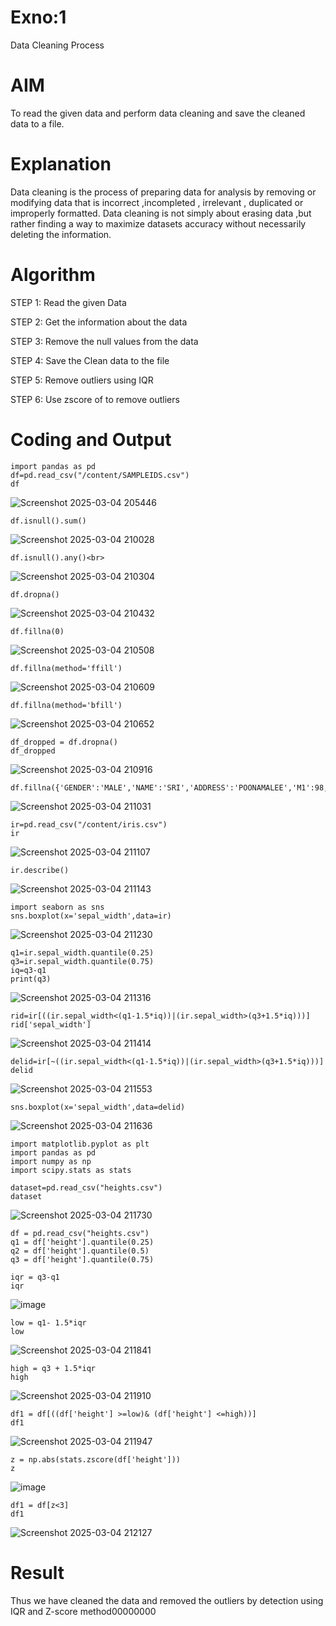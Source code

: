 # Exno:1
Data Cleaning Process

# AIM
To read the given data and perform data cleaning and save the cleaned data to a file.

# Explanation
Data cleaning is the process of preparing data for analysis by removing or modifying data that is incorrect ,incompleted , irrelevant , duplicated or improperly formatted. Data cleaning is not simply about erasing data ,but rather finding a way to maximize datasets accuracy without necessarily deleting the information.

# Algorithm
STEP 1: Read the given Data

STEP 2: Get the information about the data

STEP 3: Remove the null values from the data

STEP 4: Save the Clean data to the file

STEP 5: Remove outliers using IQR

STEP 6: Use zscore of to remove outliers

# Coding and Output
 ```         
import pandas as pd
df=pd.read_csv("/content/SAMPLEIDS.csv")
df
```
![Screenshot 2025-03-04 205446](https://github.com/user-attachments/assets/98ac9420-d334-46fc-91af-2bd0df00729e)
```
df.isnull().sum()
```
![Screenshot 2025-03-04 210028](https://github.com/user-attachments/assets/56422d77-1b6f-42a4-aa99-4f02a6da47a1)
```
df.isnull().any()<br>
```
![Screenshot 2025-03-04 210304](https://github.com/user-attachments/assets/2cd982fb-15f0-4510-b09b-cbf665fac6c0)
```
df.dropna()
```
![Screenshot 2025-03-04 210432](https://github.com/user-attachments/assets/c8989206-c474-4bb0-a326-7ada03b748f5)
```
df.fillna(0)
```
![Screenshot 2025-03-04 210508](https://github.com/user-attachments/assets/bbb96bc8-aae9-4f1c-89a5-6a65dc3dfe8b)
```
df.fillna(method='ffill')
```
![Screenshot 2025-03-04 210609](https://github.com/user-attachments/assets/6adfa1ee-f7ba-4c2c-a34c-acc37ed5903e)
```
df.fillna(method='bfill')
```
![Screenshot 2025-03-04 210652](https://github.com/user-attachments/assets/94a0fd61-837e-448c-b31e-112a687191c1)
```
df_dropped = df.dropna()
df_dropped
```
![Screenshot 2025-03-04 210916](https://github.com/user-attachments/assets/0a58678e-0fa2-4f7f-bba9-545302fc91c6)
```
df.fillna({'GENDER':'MALE','NAME':'SRI','ADDRESS':'POONAMALEE','M1':98,'M2':87,'M3':76,'M4':92,'TOTAL':305,'AVG':89.999999})
```
![Screenshot 2025-03-04 211031](https://github.com/user-attachments/assets/c1b98abb-19f2-4486-b02a-49cbb49ec5d2)
```
ir=pd.read_csv("/content/iris.csv")
ir
```
![Screenshot 2025-03-04 211107](https://github.com/user-attachments/assets/a6b7f662-eb6b-46f2-86bf-c159dd3226b8)
```
ir.describe()
```
![Screenshot 2025-03-04 211143](https://github.com/user-attachments/assets/99162c39-9677-410f-a78a-b9bb84ef48de)
```
import seaborn as sns
sns.boxplot(x='sepal_width',data=ir)
```
![Screenshot 2025-03-04 211230](https://github.com/user-attachments/assets/b398f218-921e-4045-8983-c79c7467cdb7)
```
q1=ir.sepal_width.quantile(0.25)
q3=ir.sepal_width.quantile(0.75)
iq=q3-q1
print(q3)
```
![Screenshot 2025-03-04 211316](https://github.com/user-attachments/assets/02dcc8a6-d6c2-40d0-9fd5-398bf06ed3b2)
```
rid=ir[((ir.sepal_width<(q1-1.5*iq))|(ir.sepal_width>(q3+1.5*iq)))]
rid['sepal_width']
```
![Screenshot 2025-03-04 211414](https://github.com/user-attachments/assets/0cd26dc2-8d9d-4133-ab65-1266ffef2720)
```
delid=ir[~((ir.sepal_width<(q1-1.5*iq))|(ir.sepal_width>(q3+1.5*iq)))]
delid
```
![Screenshot 2025-03-04 211553](https://github.com/user-attachments/assets/bfad9299-0cf2-421d-9ad7-86a4490a83ad)
```
sns.boxplot(x='sepal_width',data=delid)
```
![Screenshot 2025-03-04 211636](https://github.com/user-attachments/assets/ef94f0f4-783b-45a1-bf55-049bc8451398)
```
import matplotlib.pyplot as plt
import pandas as pd
import numpy as np
import scipy.stats as stats
```
```
dataset=pd.read_csv("heights.csv")
dataset
```
![Screenshot 2025-03-04 211730](https://github.com/user-attachments/assets/ca58957c-4608-4f6d-917b-80d8edd4c297)
```
df = pd.read_csv("heights.csv")
q1 = df['height'].quantile(0.25)
q2 = df['height'].quantile(0.5)
q3 = df['height'].quantile(0.75)
```
```
iqr = q3-q1
iqr
```
![image](https://github.com/user-attachments/assets/398577f5-8d9d-4a38-8e72-65ee3bea7bb0)
```
low = q1- 1.5*iqr
low
```
![Screenshot 2025-03-04 211841](https://github.com/user-attachments/assets/47447697-93ba-4d31-92d8-ed459fc816ee)
```
high = q3 + 1.5*iqr
high
```
![Screenshot 2025-03-04 211910](https://github.com/user-attachments/assets/2fcb4843-2760-4a0d-b7d4-e6d1ca432bc2)
```
df1 = df[((df['height'] >=low)& (df['height'] <=high))]
df1
```
![Screenshot 2025-03-04 211947](https://github.com/user-attachments/assets/378d4ceb-f673-42fd-a4a0-0fc4c510cd7e)
```
z = np.abs(stats.zscore(df['height']))
z
```
![image](https://github.com/user-attachments/assets/40d8c650-7ee8-4e3a-a752-16b8e32f666b)
```
df1 = df[z<3]
df1
```
![Screenshot 2025-03-04 212127](https://github.com/user-attachments/assets/39a061e1-ef2a-4b5e-934e-f3ca0e18e37b)
# Result
Thus we have cleaned the data and removed the outliers by detection using IQR and Z-score method00000000
